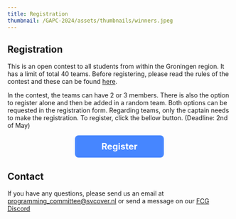 ```yaml
---
title: Registration
thumbnail: /GAPC-2024/assets/thumbnails/winners.jpeg
---
```


## Registration

This is an open contest to all students from within the Groningen region. It has a limit of total 40 teams. Before registering, please read the rules of the contest and these can be found [here](./rules).

In the contest, the teams can have 2 or 3 members. There is also the option to register alone and then be added in a random team. Both options can be requested in the registration form. Regarding teams, only the captain needs to make the registration. To register, click the bellow button. (Deadline: 2nd of May)

<div style='text-align:center;'>
    <a  href="https://forms.gle/4KbZ6jK6gcEmCgcv7" target="_blank"  style="cursor:pointer; font-size:20px; font-weight:bold; text-decoration: none; display:inline-block; width:200px; height:50px; background-color:#4686ff; color:white; line-height:50px; border-radius:8px" class="registrationButton" >
        Register
    </a> 
</div>

<style>
    .registrationButton:hover {
    background-color: white !important;
    color:#4686ff !important;
    border: 1px solid #4686ff;
    transition: 0.4s ease-in-out;
    }
</style>

## Contact

If you have any questions, please send us an email at programming_committee@svcover.nl or send a message on our [FCG Discord](https://discord.com/invite/JfzxyBHPsH)
